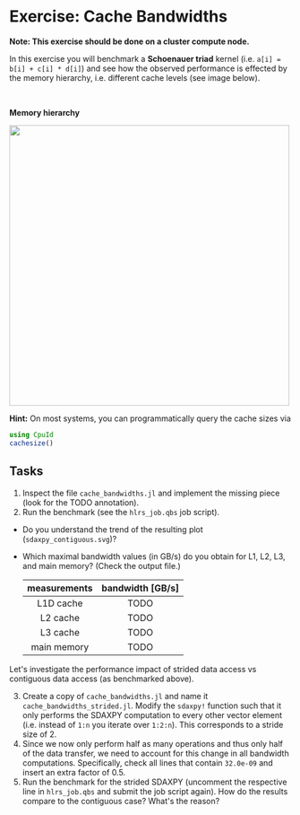 # Exercise: Cache Bandwidths

**Note: This exercise should be done on a cluster compute node.**

In this exercise you will benchmark a **Schoenauer triad** kernel (i.e. `a[i] = b[i] + c[i] * d[i]`) and see how the observed performance is effected by the memory hierarchy, i.e. different cache levels (see image below).

<br>

**Memory hierarchy**

<img src="./imgs/memory_hierarchy.png" width=500px>

<br>

**Hint:** On most systems, you can programmatically query the cache sizes via

```julia
using CpuId
cachesize()
```

## Tasks

1) Inspect the file `cache_bandwidths.jl` and implement the missing piece (look for the TODO annotation).
2) Run the benchmark (see the `hlrs_job.qbs` job script).
  * Do you understand the trend of the resulting plot (`sdaxpy_contiguous.svg`)?
  * Which maximal bandwidth values (in GB/s) do you obtain for L1, L2, L3, and main memory? (Check the output file.)

    |  measurements   |  bandwidth [GB/s] |
    |:---------------:|:-----------------:|
    |  L1D cache      |  TODO             |
    |  L2  cache      |  TODO             |
    |  L3  cache      |  TODO             |
    |  main memory    |  TODO             |

Let's investigate the performance impact of strided data access vs contiguous data access (as benchmarked above).

3) Create a copy of `cache_bandwidths.jl` and name it `cache_bandwidths_strided.jl`. Modify the `sdaxpy!` function such that it only performs the SDAXPY computation to every other vector element (i.e. instead of `1:n` you iterate over `1:2:n`). This corresponds to a stride size of 2.
4) Since we now only perform half as many operations and thus only half of the data transfer, we need to account for this change in all bandwidth computations. Specifically, check all lines that contain `32.0e-09` and insert an extra factor of 0.5.
5) Run the benchmark for the strided SDAXPY (uncomment the respective line in `hlrs_job.qbs` and submit the job script again). How do the results compare to the contiguous case? What's the reason?
